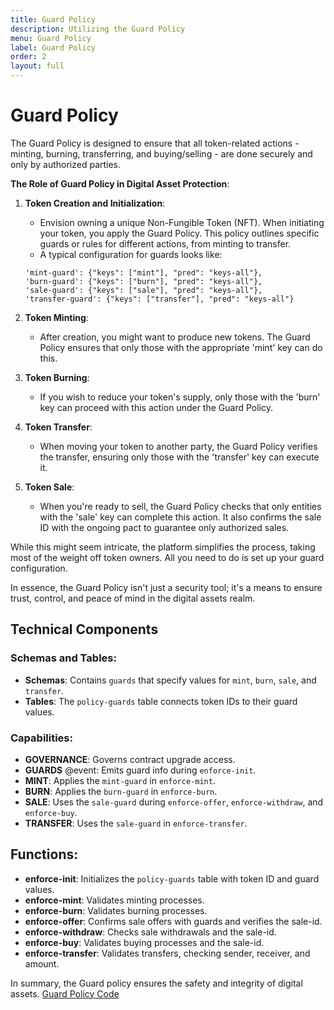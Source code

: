```yaml
---
title: Guard Policy
description: Utilizing the Guard Policy
menu: Guard Policy
label: Guard Policy
order: 2
layout: full
---
```


# Guard Policy

The Guard Policy is designed to ensure that all token-related actions - minting,
burning, transferring, and buying/selling - are done securely and only by
authorized parties.

**The Role of Guard Policy in Digital Asset Protection**:

1.  **Token Creation and Initialization**:

    - Envision owning a unique Non-Fungible Token (NFT). When initiating your
      token, you apply the Guard Policy. This policy outlines specific guards or
      rules for different actions, from minting to transfer.
    - A typical configuration for guards looks like:

    ```pact
    'mint-guard': {"keys": ["mint"], "pred": "keys-all"},
    'burn-guard': {"keys": ["burn"], "pred": "keys-all"},
    'sale-guard': {"keys": ["sale"], "pred": "keys-all"},
    'transfer-guard': {"keys": ["transfer"], "pred": "keys-all"}
    ```

2.  **Token Minting**:

    - After creation, you might want to produce new tokens. The Guard Policy
      ensures that only those with the appropriate 'mint' key can do this.

3.  **Token Burning**:

    - If you wish to reduce your token's supply, only those with the 'burn' key
      can proceed with this action under the Guard Policy.

4.  **Token Transfer**:

    - When moving your token to another party, the Guard Policy verifies the
      transfer, ensuring only those with the 'transfer' key can execute it.

5.  **Token Sale**:

    - When you're ready to sell, the Guard Policy checks that only entities with
      the 'sale' key can complete this action. It also confirms the sale ID with
      the ongoing pact to guarantee only authorized sales.

While this might seem intricate, the platform simplifies the process, taking
most of the weight off token owners. All you need to do is set up your guard
configuration.

In essence, the Guard Policy isn't just a security tool; it's a means to ensure
trust, control, and peace of mind in the digital assets realm.

## Technical Components

### Schemas and Tables:

- **Schemas**: Contains `guards` that specify values for `mint`, `burn`, `sale`,
  and `transfer`.
- **Tables**: The `policy-guards` table connects token IDs to their guard
  values.

### Capabilities:

- **GOVERNANCE**: Governs contract upgrade access.
- **GUARDS** @event: Emits guard info during `enforce-init`.
- **MINT**: Applies the `mint-guard` in `enforce-mint`.
- **BURN**: Applies the `burn-guard` in `enforce-burn`.
- **SALE**: Uses the `sale-guard` during `enforce-offer`, `enforce-withdraw`,
  and `enforce-buy`.
- **TRANSFER**: Uses the `sale-guard` in `enforce-transfer`.

## Functions:

- **enforce-init**: Initializes the `policy-guards` table with token ID and
  guard values.
- **enforce-mint**: Validates minting processes.
- **enforce-burn**: Validates burning processes.
- **enforce-offer**: Confirms sale offers with guards and verifies the sale-id.
- **enforce-withdraw**: Checks sale withdrawals and the sale-id.
- **enforce-buy**: Validates buying processes and the sale-id.
- **enforce-transfer**: Validates transfers, checking sender, receiver, and
  amount.

In summary, the Guard policy ensures the safety and integrity of digital assets.
[Guard Policy Code](https://github.com/kadena-io/marmalade/blob/v2/pact/concrete-policies/guard-policy/guard-policy-v1.pact)
